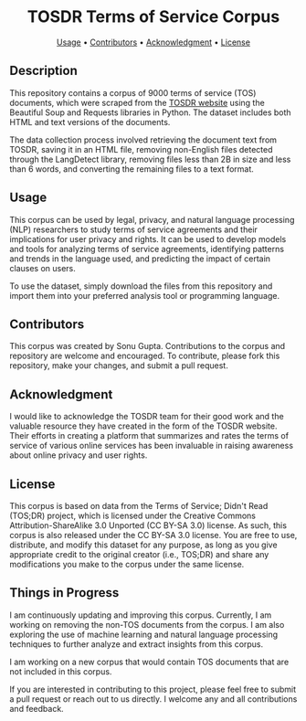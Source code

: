 <h1 align="center">TOSDR Terms of Service Corpus</h1>

<p align="center">
  <a href="#usage">Usage</a> •
  <a href="#contributors">Contributors</a> •
   <a href="#acknowledgment">Acknowledgment</a> •
  <a href="#license">License</a>
</p>

## Description

This repository contains a corpus of 9000 terms of service (TOS) documents, which were scraped from the [TOSDR website](https://edit.tosdr.org/documents) using the Beautiful Soup and Requests libraries in Python. The dataset includes both HTML and text versions of the documents.

The data collection process involved retrieving the document text from TOSDR, saving it in an HTML file, removing non-English files detected through the LangDetect library, removing files less than 2B in size and less than 6 words, and converting the remaining files to a text format.

## Usage

This corpus can be used by legal, privacy, and natural language processing (NLP) researchers to study terms of service agreements and their implications for user privacy and rights. It can be used to develop models and tools for analyzing terms of service agreements, identifying patterns and trends in the language used, and predicting the impact of certain clauses on users.

To use the dataset, simply download the files from this repository and import them into your preferred analysis tool or programming language.

## Contributors

This corpus was created by Sonu Gupta. Contributions to the corpus and repository are welcome and encouraged. To contribute, please fork this repository, make your changes, and submit a pull request.

## Acknowledgment

I would like to acknowledge the TOSDR team for their good work and the valuable resource they have created in the form of the TOSDR website. Their efforts in creating a platform that summarizes and rates the terms of service of various online services has been invaluable in raising awareness about online privacy and user rights.

## License

This corpus is based on data from the Terms of Service; Didn't Read (TOS;DR) project, which is licensed under the Creative Commons Attribution-ShareAlike 3.0 Unported (CC BY-SA 3.0) license. As such, this corpus is also released under the CC BY-SA 3.0 license. You are free to use, distribute, and modify this dataset for any purpose, as long as you give appropriate credit to the original creator (i.e., TOS;DR) and share any modifications you make to the corpus under the same license. 

## Things in Progress
I am continuously updating and improving this corpus. Currently, I am working on removing the non-TOS documents from the corpus. I am also exploring the use of machine learning and natural language processing techniques to further analyze and extract insights from this corpus. 

I am working on a new corpus that would contain TOS documents that are not included in this corpus.

If you are interested in contributing to this project, please feel free to submit a pull request or reach out to us directly. I welcome any and all contributions and feedback.
<!-- For more information, please see the [license file](./LICENSE.md). -->

<!-- This dataset is released under the [Creative Commons Attribution 4.0 International License](https://creativecommons.org/licenses/by/4.0/). By downloading and using this dataset, you agree to give attribution to the original source and to share any modifications under the same license.
 -->
